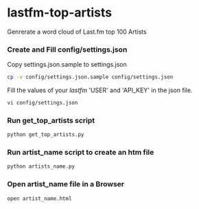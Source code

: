 # lastfm-top-artists
Genrerate a word cloud of Last.fm top 100 Artists

### Create and Fill config/settings.json
Copy settings.json.sample to settings.json

```sh
cp -v config/settings.json.sample config/settings.json
```

Fill the values of your _lastfm_ 'USER' and 'API_KEY' in the json file.
```sh
vi config/settings.json
```

### Run get_top_artists script
```sh
python get_top_artists.py
```

### Run artist_name script to create an htm file
```sh
python artists_name.py
```

### Open artist_name file in a Browser
```sh
open artist_name.html
```

